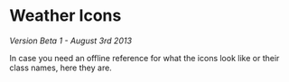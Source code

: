 # Weather Icons
*Version Beta 1 - August 3rd 2013*

In case you need an offline reference for what the icons look like or their class names, here they are.